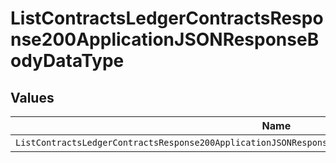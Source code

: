 # ListContractsLedgerContractsResponse200ApplicationJSONResponseBodyDataType


## Values

| Name                                                                                                     | Value                                                                                                    |
| -------------------------------------------------------------------------------------------------------- | -------------------------------------------------------------------------------------------------------- |
| `ListContractsLedgerContractsResponse200ApplicationJSONResponseBodyDataTypePostpaidCommitInitialBalance` | POSTPAID_COMMIT_INITIAL_BALANCE                                                                          |